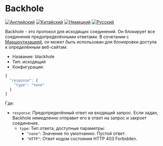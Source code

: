 # Backhole

[![Английский](../../resources/english.svg)](https://www.v2ray.com/en/configuration/protocols/blackhole.html) [![Китайский](../../resources/chinese.svg)](https://www.v2ray.com/chapter_02/protocols/blackhole.html) [![Немецкий](../../resources/german.svg)](https://www.v2ray.com/de/configuration/protocols/blackhole.html) [![Русский](../../resources/russian.svg)](https://www.v2ray.com/ru/configuration/protocols/blackhole.html)

Backhole - это протокол для исходящих соединений. Он блокирует все соединения предопределёнными ответами. В сочетании с [Маршрутизацией](../routing.md), он может быть использован для блокировки доступа к определённым веб-сайтам.

* Название: blackhole
* Тип: исходящий
* Конфигурация:

```javascript
{
  "response": {
    "type": "none"
  }
}
```

Где:

* `response`: Предопределённый ответ на входящий запрос. Если задан, Backhole немедленно отправит его в ответ на запрос и закроет соединение. 
  * `type`: Тип ответа, доступные параметры: 
    * `"none"`: Значение по умолчанию. Пустой ответ.
    * ` "HTTP" `: Ответ кодом состояния HTTP 403 Forbidden.